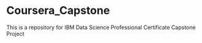 # Coursera_Capstone
This is a repository for IBM Data Science Professional Certificate Capstone Project
